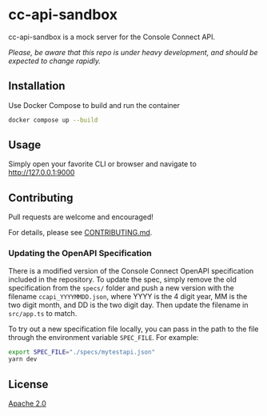 
<!--
   Copyright 2024 Console Connect

   Licensed under the Apache License, Version 2.0 (the "License");
   you may not use this file except in compliance with the License.
   You may obtain a copy of the License at

       http://www.apache.org/licenses/LICENSE-2.0

   Unless required by applicable law or agreed to in writing, software
   distributed under the License is distributed on an "AS IS" BASIS,
   WITHOUT WARRANTIES OR CONDITIONS OF ANY KIND, either express or implied.
   See the License for the specific language governing permissions and
   limitations under the License.
-->

<!--
    TODO: Add a readme
-->

# cc-api-sandbox

cc-api-sandbox is a mock server for the Console Connect API.

_Please, be aware that this repo is under heavy development, and should be expected to change rapidly._

## Installation

Use Docker Compose to build and run the container

```bash
docker compose up --build
```

## Usage

Simply open your favorite CLI or browser and navigate to http://127.0.0.1:9000

## Contributing

Pull requests are welcome and encouraged!

For details, please see [CONTRIBUTING.md](CONTRIBUTING.md).

### Updating the OpenAPI Specification

There is a modified version of the Console Connect OpenAPI specification included in the repository.
To update the spec, simply remove the old specification from the `specs/` folder and push a new
version with the filename `ccapi_YYYYMMDD.json`, where YYYY is the 4 digit year, MM is the two
digit month, and DD is the two digit day. Then update the filename in `src/app.ts` to match.

To try out a new specification file locally, you can pass in the path to the file through the
environment variable `SPEC_FILE`. For example:

```bash
export SPEC_FILE="./specs/mytestapi.json"
yarn dev
```

## License

[Apache 2.0](LICENSE)
